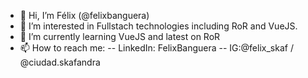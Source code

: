 - 👋 Hi, I’m Félix (@felixbanguera)
- 👀 I’m interested in Fullstach technologies including RoR and VueJS.
- 🌱 I’m currently learning VueJS and latest on RoR
- 📫 How to reach me: 
  -- LinkedIn: FelixBanguera
  -- IG:@felix_skaf / @ciudad.skafandra

<!---
felixbanguera/felixbanguera is a ✨ special ✨ repository because its `README.md` (this file) appears on your GitHub profile.
You can click the Preview link to take a look at your changes.
--->
